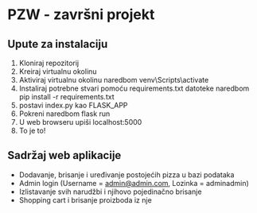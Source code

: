 # PZW - završni projekt

## Upute za instalaciju
1. Kloniraj repozitorij
2. Kreiraj virtualnu okolinu
3. Aktiviraj virtualnu okolinu naredbom venv\Scripts\activate
4. Instaliraj potrebne stvari pomoću requirements.txt datoteke naredbom pip install -r requirements.txt
5. postavi index.py kao FLASK_APP
6. Pokreni naredbom flask run
7. U web browseru upiši localhost:5000
8. To je to!

## Sadržaj web aplikacije
- Dodavanje, brisanje i uređivanje postojećih pizza u bazi podataka
- Admin login (Username = admin@admin.com, Lozinka = adminadmin)
- Izlistavanje svih narudžbi i njihovo pojedinačno brisanje
- Shopping cart i brisanje proizboda iz nje
